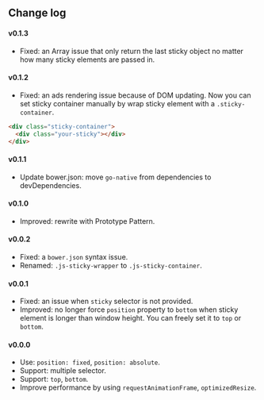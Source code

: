 ## Change log

#### v0.1.3
- Fixed: an Array issue that only return the last sticky object no matter how many sticky elements are passed in.

#### v0.1.2
- Fixed: an ads rendering issue because of DOM updating. Now you can set sticky container manually by wrap sticky element with a `.sticky-container`.
```html
<div class="sticky-container">
  <div class="your-sticky"></div>
</div>
```

#### v0.1.1
- Update bower.json: move `go-native` from dependencies to devDependencies.

#### v0.1.0
- Improved: rewrite with Prototype Pattern.

#### v0.0.2
- Fixed: a `bower.json` syntax issue.
- Renamed: `.js-sticky-wrapper` to `.js-sticky-container`.

#### v0.0.1
- Fixed: an issue when `sticky` selector is not provided.
- Improved: no longer force `position` property to `bottom` when sticky element is longer than window height. You can freely set it to `top` or `bottom`.

#### v0.0.0
- Use: `position: fixed`, `position: absolute`.
- Support: multiple selector.
- Support: `top`, `bottom`.
- Improve performance by using `requestAnimationFrame`, `optimizedResize`.